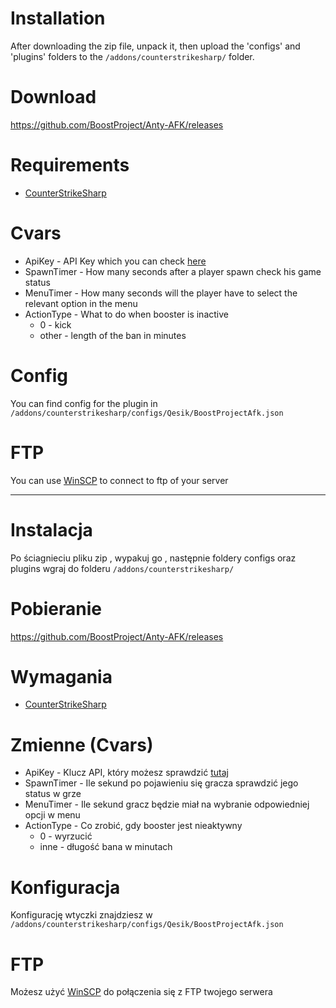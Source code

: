 # Installation

After downloading the zip file, unpack it, then upload the 'configs' and 'plugins' folders to the `/addons/counterstrikesharp/` folder.

# Download

https://github.com/BoostProject/Anty-AFK/releases

# Requirements

- [CounterStrikeSharp](https://github.com/roflmuffin/CounterStrikeSharp)

# Cvars

- ApiKey - API Key which you can check [here](https://boostproject.pro/panel-serwerow)
- SpawnTimer - How many seconds after a player spawn check his game status
- MenuTimer - How many seconds will the player have to select the relevant option in the menu
- ActionType - What to do when booster is inactive
    - 0 - kick
    - other - length of the ban in minutes

# Config

You can find config for the plugin in `/addons/counterstrikesharp/configs/Qesik/BoostProjectAfk.json`

# FTP

You can use [WinSCP](https://winscp.net/eng/download.php) to connect to ftp of your server

---

# Instalacja

Po ściagnieciu pliku zip , wypakuj go , następnie foldery configs oraz plugins wgraj do folderu `/addons/counterstrikesharp/`

# Pobieranie

https://github.com/BoostProject/Anty-AFK/releases

# Wymagania

- [CounterStrikeSharp](https://github.com/roflmuffin/CounterStrikeSharp)

# Zmienne (Cvars)

- ApiKey - Klucz API, który możesz sprawdzić [tutaj](https://boostproject.pro/panel-serwerow)
- SpawnTimer - Ile sekund po pojawieniu się gracza sprawdzić jego status w grze
- MenuTimer - Ile sekund gracz będzie miał na wybranie odpowiedniej opcji w menu
- ActionType - Co zrobić, gdy booster jest nieaktywny
    - 0 - wyrzucić
    - inne - długość bana w minutach

# Konfiguracja

Konfigurację wtyczki znajdziesz w `/addons/counterstrikesharp/configs/Qesik/BoostProjectAfk.json`

# FTP

Możesz użyć [WinSCP](https://winscp.net/eng/download.php) do połączenia się z FTP twojego serwera
